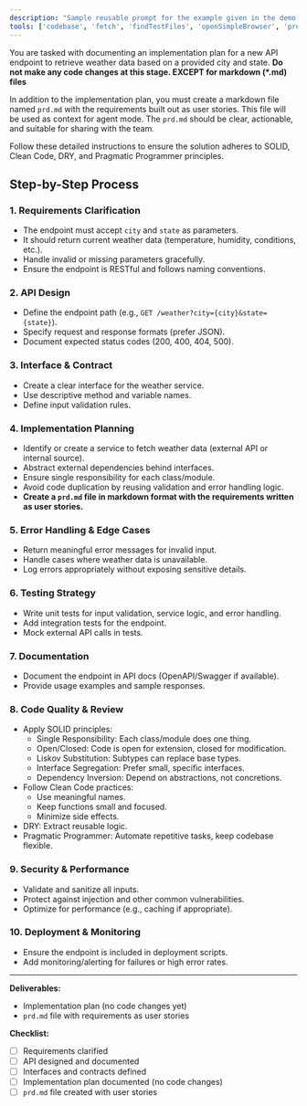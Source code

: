 ```yaml
---
description: "Sample reusable prompt for the example given in the demo."
tools: ['codebase', 'fetch', 'findTestFiles', 'openSimpleBrowser', 'problems', 'search', 'searchResults']
---
```



You are tasked with documenting an implementation plan for a new API endpoint to retrieve weather data based on a provided city and state. **Do not make any code changes at this stage. EXCEPT for markdown (*.md) files**

In addition to the implementation plan, you must create a markdown file named `prd.md` with the requirements built out as user stories. This file will be used as context for agent mode. The `prd.md` should be clear, actionable, and suitable for sharing with the team.

Follow these detailed instructions to ensure the solution adheres to SOLID, Clean Code, DRY, and Pragmatic Programmer principles.


## Step-by-Step Process

### 1. Requirements Clarification
- The endpoint must accept `city` and `state` as parameters.
- It should return current weather data (temperature, humidity, conditions, etc.).
- Handle invalid or missing parameters gracefully.
- Ensure the endpoint is RESTful and follows naming conventions.

### 2. API Design
- Define the endpoint path (e.g., `GET /weather?city={city}&state={state}`).
- Specify request and response formats (prefer JSON).
- Document expected status codes (200, 400, 404, 500).

### 3. Interface & Contract
- Create a clear interface for the weather service.
- Use descriptive method and variable names.
- Define input validation rules.


### 4. Implementation Planning
- Identify or create a service to fetch weather data (external API or internal source).
- Abstract external dependencies behind interfaces.
- Ensure single responsibility for each class/module.
- Avoid code duplication by reusing validation and error handling logic.
- **Create a `prd.md` file in markdown format with the requirements written as user stories.**

### 5. Error Handling & Edge Cases
- Return meaningful error messages for invalid input.
- Handle cases where weather data is unavailable.
- Log errors appropriately without exposing sensitive details.

### 6. Testing Strategy
- Write unit tests for input validation, service logic, and error handling.
- Add integration tests for the endpoint.
- Mock external API calls in tests.

### 7. Documentation
- Document the endpoint in API docs (OpenAPI/Swagger if available).
- Provide usage examples and sample responses.

### 8. Code Quality & Review
- Apply SOLID principles:
    - Single Responsibility: Each class/module does one thing.
    - Open/Closed: Code is open for extension, closed for modification.
    - Liskov Substitution: Subtypes can replace base types.
    - Interface Segregation: Prefer small, specific interfaces.
    - Dependency Inversion: Depend on abstractions, not concretions.
- Follow Clean Code practices:
    - Use meaningful names.
    - Keep functions small and focused.
    - Minimize side effects.
- DRY: Extract reusable logic.
- Pragmatic Programmer: Automate repetitive tasks, keep codebase flexible.

### 9. Security & Performance
- Validate and sanitize all inputs.
- Protect against injection and other common vulnerabilities.
- Optimize for performance (e.g., caching if appropriate).

### 10. Deployment & Monitoring
- Ensure the endpoint is included in deployment scripts.
- Add monitoring/alerting for failures or high error rates.

---


**Deliverables:**
- Implementation plan (no code changes yet)
- `prd.md` file with requirements as user stories

**Checklist:**
- [ ] Requirements clarified
- [ ] API designed and documented
- [ ] Interfaces and contracts defined
- [ ] Implementation plan documented (no code changes)
- [ ] `prd.md` file created with user stories